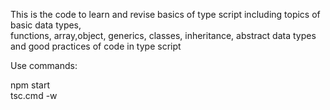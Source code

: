 This is the code to learn and revise basics of type script including topics of basic data types, <br />
functions, array,object, generics, classes, inheritance, abstract data types <br />
and good practices of code in type script <br />

Use commands: <br />

npm start<br />
tsc.cmd -w
